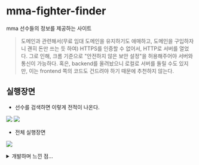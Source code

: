 # mma-fighter-finder
mma 선수들의 정보를 제공하는 사이트

> 도메인과 관련해서(무료 임대 도메인을 유지하기도 애매하고, 도메인을 구입하자니 괜히 돈만 쓰는 듯 하여) HTTPS를 인증할 수 없어서, HTTP로 서버를 열었다. 그로 인해, 크롬 기준으로 "안전하지 않은 보안 설정"을 허용해주어야 서버와 통신이 가능하다. 혹은, backend를 올려놨으니 로컬로 서버를 돌릴 수도 있지만, 이는 frontend 쪽의 코드도 건드려야 하기 때문에 추천하지 않는다.


## 실행장면
- 선수를 검색하면  이렇게 전적이 나온다.  

![](https://user-images.githubusercontent.com/54667577/110948546-d527a900-8384-11eb-8fda-ae3ea57ceba5.png)
![](https://user-images.githubusercontent.com/54667577/110948555-d6f16c80-8384-11eb-9e2c-75afc74554db.png)

- 전체 실행장면  

![](https://user-images.githubusercontent.com/54667577/110946940-dce64e00-8382-11eb-9960-b6a30bf2f1fd.gif)


<details>
<summary>개발하며 느낀 점...</summary>
<div markdown="1">

- 리액트를 공부했으니 뭐라도 만들어보고 싶다는 생각에 제작하였음
  - 아쉬운 점은 리덕스라던가 conetex API를 이용할 생각이었는데 생각보다 상태관리 할 것이 없어서 어쩌다 보니 이용하지 않게되었음... 
- [woog2roid/mma-api](https://github.com/woog2roid/mma-api)를 이용해서 api 서버를 제작하였음
  - 원래 쓰려고 생각한 [오픈소스 mma-api](https://github.com/valish/mma-api)가 있었는데 돌아가질 않아서, fork해서 아주 약간 손을 봤다... 크게 손을 본건 아니고...
- github page를 이용해서 build를 하긴 하였는데, 서버를 여는 것과 관련해서 작업을 전혀 하지 않아서, 선수 검색은 불가능 한 상태로 끝냈는데 조금 아쉽기도 하다...
  - 근데 서버 열면, 좀 힘들 거 같으면서도 재밌을 듯...?

정말로 마무리하며 2021/03/24 추가
- 원래는 서버를 여는김에 핸드폰에서도 편하게 볼 수있게 반응형으로 마무리를 하려고 하였으나, HTTPS에서 도메인과 관련해서 가로막히는 바람에 이는 포기했다. (CSS코드가 조금 많이 별로다.)
- 가장 싼 도메인을 하나 살까도 고민 중이긴 한데 그렇다 해도 이 사이트를 더 관리하지는 않을 것 같다. 
</details>
</div>
